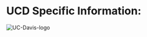# UCD Specific Information: 
![UC-Davis-logo](https://github.com/user-attachments/assets/d0f7638c-680d-436d-b0e6-bda38ff423e3)

